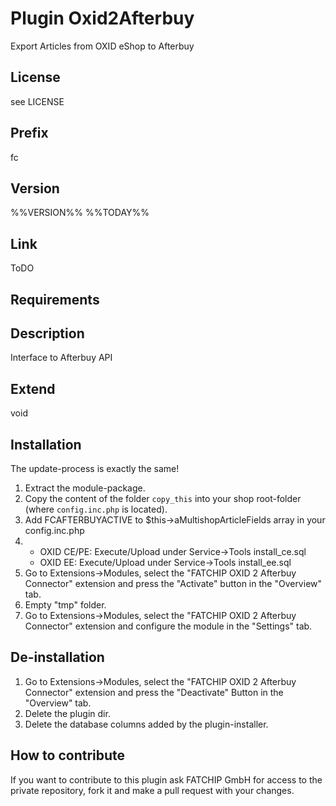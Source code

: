 # Plugin Oxid2Afterbuy
Export Articles from OXID eShop to Afterbuy

## License
see LICENSE

## Prefix
fc

## Version
%%VERSION%%
%%TODAY%%

## Link
ToDO

## Requirements


## Description
Interface to Afterbuy API

## Extend
void

## Installation
The update-process is exactly the same!

1. Extract the module-package.
2. Copy the content of the folder `copy_this` into your shop root-folder (where `config.inc.php` is located).
3. Add FCAFTERBUYACTIVE to $this->aMultishopArticleFields array in your config.inc.php
4. 
    - OXID CE/PE: Execute/Upload under Service->Tools install_ce.sql
    - OXID EE: Execute/Upload under Service->Tools install_ee.sql
5. Go to Extensions->Modules, select the "FATCHIP OXID 2 Afterbuy Connector" extension and press the "Activate" button in the "Overview" tab.
6. Empty "tmp" folder.
7. Go to Extensions->Modules, select the "FATCHIP OXID 2 Afterbuy Connector" extension and configure the module in the "Settings" tab.


## De-installation
1. Go to Extensions->Modules, select the "FATCHIP OXID 2 Afterbuy Connector" extension and press the "Deactivate" Button in the "Overview" tab.
2. Delete the plugin dir.
3. Delete the database columns added by the plugin-installer.

## How to contribute
If you want to contribute to this plugin ask FATCHIP GmbH for access to the private repository, fork it and make a pull request with your changes.
